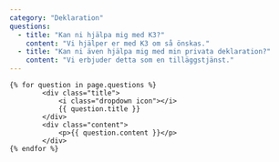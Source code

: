 ```yaml
---
category: "Deklaration"
questions:
  - title: "Kan ni hjälpa mig med K3?"
    content: "Vi hjälper er med K3 om så önskas."
  - title: "Kan ni även hjälpa mig med min privata deklaration?"
    content: "Vi erbjuder detta som en tilläggstjänst."
---
```


<div class="ui styled fluid accordion">

    {% for question in page.questions %}
            <div class="title">
                <i class="dropdown icon"></i>
                {{ question.title }}
            </div>
            <div class="content">
                <p>{{ question.content }}</p>
            </div>
    {% endfor %}

</div>